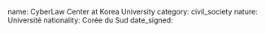 name: CyberLaw Center at Korea University
category: civil_society
nature:  Université
nationality: Corée du Sud
date_signed:
    